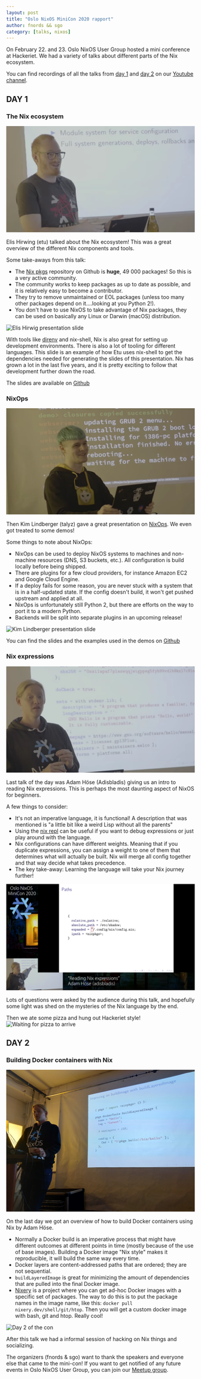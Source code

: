 ```yaml
---
layout: post
title: "Oslo NixOS MiniCon 2020 rapport"
author: fnords && sgo
category: [talks, nixos]
---
```

On February 22. and 23. Oslo NixOS User Group hosted a mini conference at
Hackeriet. We had a variety of talks about different parts of the Nix ecosystem.

You can find recordings of all the talks from [day
1](https://www.youtube.com/watch?v=q80vJ0UiQ_k) and [day
2](https://www.youtube.com/watch?v=9mcfadAoie8) on our [Youtube
channel](https://www.youtube.com/channel/UCyZKWsKG3uVEfgjNwzfPhhQ).

## DAY 1

### The Nix ecosystem

![Elis Hirwig](/images/nixos_minicon_2020/etu_day1.png)

Elis Hirwing (etu) talked about the Nix ecosystem! This was a great overview of
the different Nix components and tools.

Some take-aways from this talk:

- The [Nix pkgs](https://github.com/NixOS/nixpkgs) repository on Github is
  **huge**, 49 000 packages! So this is a very active community.
- The community works to keep packages as up to date as possible, and it is
  relatively easy to become a contributor.
- They try to remove unmaintained or EOL packages (unless too many other
  packages depend on it....looking at you Python 2!).
- You don't have to use NixOS to take advantage of Nix packages, they can be
  used on basically any Linux or Darwin (macOS) distribution.

![Elis Hirwig presentation
slide](/images/nixos_minicon_2020/etu_presentation.png)

With tools like [direnv](https://direnv.net/) and nix-shell, Nix is also great
for setting up development environments. There is also a lot of tooling for
different languages. This slide is an example of how Etu uses nix-shell to
get the dependencies needed for generating the slides of this presentation.
Nix has grown a lot in the last five years, and it is pretty exciting to
follow that development further down the road.

The slides are available on
[Github](https://github.com/etu/presentations/tree/master/oslo-nixos-meetup-2020-02-22)

### NixOps

![Kim Lindberger](/images/nixos_minicon_2020/talyz_day1.png)

Then Kim Lindberger (talyz) gave a great presentation on
[NixOps](https://nixos.org/nixops/). We even got treated to some demos!

Some things to note about NixOps:

- NixOps can be used to deploy NixOS systems to machines and non-machine
  resources (DNS, S3 buckets, etc.). All configuration is build locally before
  being shipped.
- There are plugins for a few cloud providers, for instance Amazon EC2 and
  Google Cloud Engine.
- If a deploy fails for some reason, you are never stuck with a system that is
  in a half-updated state. If the config doesn't build, it won't get pushed
  upstream and applied at all.
- NixOps is unfortunately still Python 2, but there are efforts on the way to
  port it to a modern Python.
- Backends will be split into separate plugins in an upcoming release!

![Kim Lindberger presentation
slide](/images/nixos_minicon_2020/talyz_presentation.png)

You can find the slides and the examples used in the demos on
[Github](https://github.com/talyz/presentations/tree/master/nixops-oslo-2020)

### Nix expressions

![Adam Höse](/images/nixos_minicon_2020/adis_day1.png)

Last talk of the day was Adam Höse (Adisbladis) giving us an intro to reading
Nix expressions. This is perhaps the most daunting aspect of NixOS for
beginners.

A few things to consider:

- It's not an imperative language, it is functional! A description that was
  mentioned is  "a little bit like a weird Lisp without all the parents"
- Using the [nix repl](https://nixos.wiki/wiki/Nix-repl) can be useful if you
  want to debug expressions or just play around with the language.
- Nix configurations can have different weights. Meaning that if you duplicate
  expressions, you can assign a weight to one of them that determines what will
  actually be built. Nix will merge all config together and that way decide what
  takes precedence.
- The key take-away: Learning the language will take your Nix journey further!

![Adam Höse presentation](/images/nixos_minicon_2020/adis_presentation.png)

Lots of questions were asked by the audience during this talk, and hopefully
some light was shed on the mysteries of the Nix language by the end.

Then we ate some pizza and hung out Hackeriet style!  ![Waiting for pizza to
arrive](/images/nixos_minicon_2020/nix_hangout.jpg)

## DAY 2

### Building Docker containers with Nix

![Adam Höse](/images/nixos_minicon_2020/adis_day2.jpg)

On the last day we got an overview of how to build Docker containers using Nix
by Adam Höse.

- Normally a Docker build is an imperative process that might have different
  outcomes at different points in time (mostly because of the use of base
  images). Building a Docker image "Nix style" makes it reproducible, it will
  build the same way every time.
- Docker layers are content-addressed paths that are ordered; they are not
  sequential.
- `buildLayeredImage` is great for minimizing the amount of dependencies that
  are pulled into the final Docker image.
- [Nixery](https://nixery.dev/) is a project where you can get ad-hoc Docker
  images with a specific set of packages. The way to do this is to put the
  package names in the image name, like this: `docker pull
  nixery.dev/shell/git/htop`. Then you will get a custom docker image with bash,
  git and htop. Really cool!
  
![Day 2 of the con](/images/nixos_minicon_2020/day2_overview.jpg)

After this talk we had a informal session of hacking on Nix things and
socializing.

The organizers (fnords & sgo) want to thank the speakers and everyone else that
came to the mini-con! If you want to get notified of any future events in Oslo
NixOS User Group, you can join our [Meetup
group](https://www.meetup.com/Oslo-NixOS-User-Group/).
